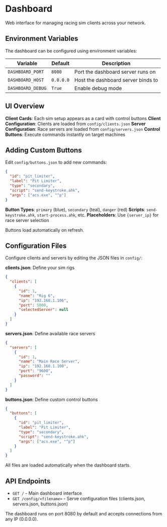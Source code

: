 # Dashboard

Web interface for managing racing sim clients across your network.

## Environment Variables

The dashboard can be configured using environment variables:

| Variable | Default | Description |
|----------|---------|-------------|
| `DASHBOARD_PORT` | `8080` | Port the dashboard server runs on |
| `DASHBOARD_HOST` | `0.0.0.0` | Host the dashboard server binds to |
| `DASHBOARD_DEBUG` | `True` | Enable debug mode |

## UI Overview

**Client Cards**: Each sim setup appears as a card with control buttons
**Client Configuration**: Clients are loaded from `config/clients.json`
**Server Configuration**: Race servers are loaded from `config/servers.json`
**Control Buttons**: Execute commands instantly on target machines

## Adding Custom Buttons

Edit `config/buttons.json` to add new commands:

```json
{
  "id": "pit_limiter",
  "label": "Pit Limiter",
  "type": "secondary",
  "script": "send-keystroke.ahk",
  "args": ["acs.exe", "^p"]
}
```

**Button Types**: `primary` (blue), `secondary` (teal), `danger` (red)
**Scripts**: `send-keystroke.ahk`, `start-process.ahk`, etc.
**Placeholders**: Use `{server_ip}` for race server selection

Buttons load automatically on refresh.

## Configuration Files

Configure clients and servers by editing the JSON files in `config/`:

**clients.json**: Define your sim rigs
```json
{
  "clients": [
    {
      "id": 1,
      "name": "Rig 6",
      "ip": "192.168.1.106",
      "port": 5000,
      "selectedServer": null
    }
  ]
}
```

**servers.json**: Define available race servers
```json
{
  "servers": [
    {
      "id": 1,
      "name": "Main Race Server",
      "ip": "192.168.1.100",
      "port": "9600",
      "password": ""
    }
  ]
}
```

**buttons.json**: Define custom control buttons
```json
{
  "buttons": [
    {
      "id": "pit_limiter",
      "label": "Pit Limiter",
      "type": "secondary",
      "script": "send-keystroke.ahk",
      "args": ["acs.exe", "^p"]
    }
  ]
}
```

All files are loaded automatically when the dashboard starts.

## API Endpoints

- `GET /` - Main dashboard interface
- `GET /config/<filename>` - Serve configuration files (clients.json, servers.json, buttons.json)

The dashboard runs on port 8080 by default and accepts connections from any IP (0.0.0.0).

